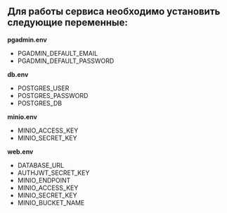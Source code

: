 ## Для работы сервиса необходимо установить следующие переменные:

__pgadmin.env__
* PGADMIN_DEFAULT_EMAIL
* PGADMIN_DEFAULT_PASSWORD

__db.env__
* POSTGRES_USER
* POSTGRES_PASSWORD
* POSTGRES_DB

__minio.env__
* MINIO_ACCESS_KEY
* MINIO_SECRET_KEY

__web.env__
* DATABASE_URL
* AUTHJWT_SECRET_KEY
* MINIO_ENDPOINT
* MINIO_ACCESS_KEY
* MINIO_SECRET_KEY
* MINIO_BUCKET_NAME

